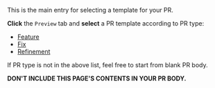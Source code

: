 This is the main entry for selecting a template for your PR.

**Click** the `Preview` tab and **select** a PR template according to PR type:

- [Feature](?expand=1&template=feature.md)
- [Fix](?expand=1&template=fix.md)
- [Refinement](?expand=1&template=refinement.md)

If PR type is not in the above list, feel free to start from blank PR body.

**DON'T INCLUDE THIS PAGE'S CONTENTS IN YOUR PR BODY.**
